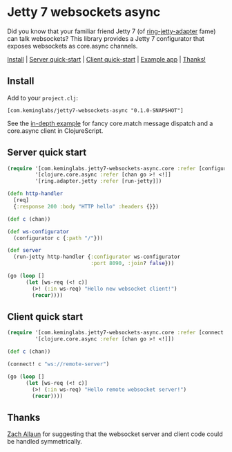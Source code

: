 # Jetty 7 websockets async

Did you know that your familiar friend Jetty 7 (of [ring-jetty-adapter](https://github.com/ring-clojure/ring/tree/master/ring-jetty-adapter) fame) can talk websockets?
This library provides a Jetty 7 configurator that exposes websockets as core.async channels.

[Install](#install) | [Server quick-start](#server-quick-start) | [Client quick-start](#client-quick-start) | [Example app](/example) | [Thanks!](#thanks)

## Install

Add to your `project.clj`:

    [com.keminglabs/jetty7-websockets-async "0.1.0-SNAPSHOT"]

See the [in-depth example](example/) for fancy core.match message dispatch and a core.async client in ClojureScript.


## Server quick start

```clojure
(require '[com.keminglabs.jetty7-websockets-async.core :refer [configurator]]
         '[clojure.core.async :refer [chan go >! <!]]
         '[ring.adapter.jetty :refer [run-jetty]])

(defn http-handler
  [req]
  {:response 200 :body "HTTP hello" :headers {}})

(def c (chan))

(def ws-configurator
  (configurator c {:path "/"}))

(def server
  (run-jetty http-handler {:configurator ws-configurator
                           :port 8090, :join? false}))

(go (loop []
      (let [ws-req (<! c)]
        (>! (:in ws-req) "Hello new websocket client!")
        (recur))))
```

## Client quick start

```clojure
(require '[com.keminglabs.jetty7-websockets-async.core :refer [connect!]]
         '[clojure.core.async :refer [chan go >! <!]])

(def c (chan))

(connect! c "ws://remote-server")

(go (loop []
      (let [ws-req (<! c)]
        (>! (:in ws-req) "Hello remote websocket server!")
        (recur))))
```

## Thanks

[Zach Allaun](https://github.com/zachallaun) for suggesting that the websocket server and client code could be handled symmetrically.

